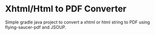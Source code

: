# Xhtml/Html to PDF Converter

Simple gradle java project to convert a xhtml or html string to PDF using flying-saucer-pdf and JSOUP.